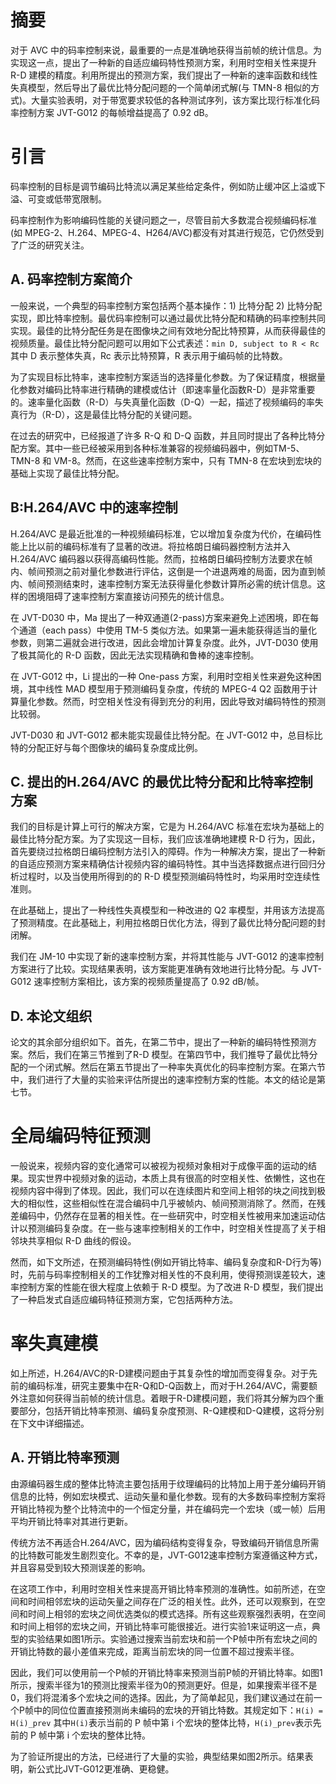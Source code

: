 # 摘要

对于 AVC 中的码率控制来说，最重要的一点是准确地获得当前帧的统计信息。为实现这一点，提出了一种新的自适应编码特性预测方案，利用时空相关性来提升R-D 建模的精度。利用所提出的预测方案，我们提出了一种新的速率函数和线性失真模型，然后导出了最优比特分配问题的一个简单闭式解(与 TMN-8 相似的方式)。大量实验表明，对于带宽要求较低的各种测试序列，该方案比现行标准化码率控制方案 JVT-G012 的每帧增益提高了 0.92 dB。

# 引言

码率控制的目标是调节编码比特流以满足某些给定条件，例如防止缓冲区上溢或下溢、可变或低带宽限制。

码率控制作为影响编码性能的关键问题之一，尽管目前大多数混合视频编码标准(如 MPEG-2、H.264、MPEG-4、H264/AVC)都没有对其进行规范，它仍然受到了广泛的研究关注。

## A. 码率控制方案简介

一般来说，一个典型的码率控制方案包括两个基本操作：1) 比特分配 2) 比特分配实现，即比特率控制。最优码率控制可以通过最优比特分配和精确的码率控制共同实现。最佳的比特分配任务是在图像块之间有效地分配比特预算，从而获得最佳的视频质量。最佳比特分配问题可以用如下公式表述：`min D, subject to R < Rc` 其中 D 表示整体失真，Rc 表示比特预算，R 表示用于编码帧的比特数。

为了实现目标比特率，速率控制方案适当的选择量化参数。为了保证精度，根据量化参数对编码比特率进行精确的建模或估计（即速率量化函数R-D）是非常重要的。速率量化函数（R-D）与失真量化函数（D-Q）一起，描述了视频编码的率失真行为（R-D），这是最佳比特分配的关键问题。

在过去的研究中，已经报道了许多 R-Q 和 D-Q 函数，并且同时提出了各种比特分配方案。其中一些已经被采用到各种标准兼容的视频编码器中，例如TM-5、TMN-8 和 VM-8。然而，在这些速率控制方案中，只有 TMN-8 在宏块到宏块的基础上实现了最佳比特分配。

## B:H.264/AVC 中的速率控制

H.264/AVC 是最近批准的一种视频编码标准，它以增加复杂度为代价，在编码性能上比以前的编码标准有了显著的改进。将拉格朗日编码器控制方法并入 H.264/AVC 编码器以获得高编码性能。然而，拉格朗日编码控制方法要求在帧内、帧间预测之前对量化参数进行评估，这倒是一个进退两难的局面，因为直到帧内、帧间预测结束时，速率控制方案无法获得量化参数计算所必需的统计信息。这样的困境阻碍了速率控制方案直接访问预先的统计信息。

在 JVT-D030 中，Ma 提出了一种双通道(2-pass)方案来避免上述困境，即在每个通道（each pass）中使用 TM-5 类似方法。如果第一遍未能获得适当的量化参数，则第二遍就会进行改进，因此会增加计算复杂度。此外，JVT-D030 使用了极其简化的 R-D 函数，因此无法实现精确和鲁棒的速率控制。

在 JVT-G012 中，Li 提出的一种 One-pass 方案，利用时空相关性来避免这种困境，其中线性 MAD 模型用于预测编码复杂度，传统的 MPEG-4 Q2 函数用于计算量化参数。然而，时空相关性没有得到充分的利用，因此导致对编码特性的预测比较弱。

JVT-D030 和 JVT-G012 都未能实现最佳比特分配。在 JVT-G012 中，总目标比特的分配正好与每个图像块的编码复杂度成比例。

## C. 提出的H.264/AVC 的最优比特分配和比特率控制方案

我们的目标是计算上可行的解决方案，它是为 H.264/AVC 标准在宏块为基础上的最佳比特分配方案。为了实现这一目标，我们应该准确地建模 R-D 行为，因此，首先要绕过拉格朗日编码控制方法引入的障碍。作为一种解决方案，提出了一种新的自适应预测方案来精确估计视频内容的编码特性。其中当选择数据点进行回归分析过程时，以及当使用所得到的的 R-D 模型预测编码特性时，均采用时空连续性准则。

在此基础上，提出了一种线性失真模型和一种改进的 Q2 率模型，并用该方法提高了预测精度。在此基础上，利用拉格朗日优化方法，得到了最优比特分配问题的封闭解。

我们在 JM-10 中实现了新的速率控制方案，并将其性能与 JVT-G012 的速率控制方案进行了比较。实现结果表明，该方案能更准确有效地进行比特分配。与 JVT-G012 速率控制方案相比，该方案的视频质量提高了 0.92 dB/帧。

## D. 本论文组织

论文的其余部分组织如下。首先，在第二节中，提出了一种新的编码特性预测方案。然后，我们在第三节推到了R-D 模型。在第四节中，我们推导了最优比特分配的一个闭式解。然后在第五节提出了一种率失真优化的码率控制方案。在第六节中，我们进行了大量的实验来评估所提出的速率控制方案的性能。本文的结论是第七节。

# 全局编码特征预测

一般说来，视频内容的变化通常可以被视为视频对象相对于成像平面的运动的结果。现实世界中视频对象的运动，本质上具有很高的时空相关性、依懒性，这也在视频内容中得到了体现。因此，我们可以在连续图片和空间上相邻的块之间找到极大的相似性，这些相似性在混合编码中几乎被帧内、帧间预测消除了。然而，在残差编码中，仍然存在显著的相关性。在一些研究中，时空相关性被用来加速运动估计以预测编码复杂度。在一些与速率控制相关的工作中，时空相关性提高了关于相邻块共享相似 R-D 曲线的假设。

然而，如下文所述，在预测编码特性(例如开销比特率、编码复杂度和R-D行为等)时，先前与码率控制相关的工作犹豫对相关性的不良利用，使得预测误差较大，速率控制方案的性能在很大程度上依赖于 R-D 模型。为了改进 R-D 模型，我们提出了一种启发式自适应编码特征预测方案，它包括两种方法。

# 率失真建模

如上所述，H.264/AVC的R-D建模问题由于其复杂性的增加而变得复杂。对于先前的编码标准，研究主要集中在R-Q和D-Q函数上，而对于H.264/AVC，需要额外注意如何获得当前帧的统计信息。着眼于R-D建模问题，我们将其分解为四个重要部分，包括开销比特率预测、编码复杂度预测、R-Q建模和D-Q建模，这将分别在下文中详细描述。

## A. 开销比特率预测

由源编码器生成的整体比特流主要包括用于纹理编码的比特加上用于差分编码开销信息的比特，例如宏块模式、运动矢量和量化参数。现有的大多数码率控制方案将开销比特视为整个比特流中的一个恒定分量，并在编码完一个宏块（或一帧）后用平均开销比特率对其进行更新。

传统方法不再适合H.264/AVC，因为编码结构变得复杂，导致编码开销信息所需的比特数可能发生剧烈变化。不幸的是，JVT-G012速率控制方案遵循这种方式，并且容易受到较大预测误差的影响。

在这项工作中，利用时空相关性来提高开销比特率预测的准确性。如前所述，在空间和时间相邻宏块的运动矢量之间存在广泛的相关性。此外，还可以观察到，在空间和时间上相邻的宏块之间优选类似的模式选择。所有这些观察强烈表明，在空间和时间上相邻的宏块之间，开销比特率可能很接近。进行实验1来证明这一点，典型的实验结果如图1所示。实验通过搜索当前宏块和前一个P帧中所有宏块之间的开销比特数的最小差值来完成，距离当前宏块的同一位置不超过搜索半径。

因此，我们可以使用前一个P帧的开销比特率来预测当前P帧的开销比特率。如图1所示，搜索半径为1的预测比搜索半径为0的预测更好。但是，如果搜索半径不是0，我们将混淆多个宏块之间的选择。因此，为了简单起见，我们建议通过在前一个P帧中的同位位置直接预测尚未编码的宏块的开销比特数。其规定如下：`H(i) = H(i)_prev`  其中`H(i)`表示当前的 P 帧中第 i 个宏块的整体比特，`H(i)_prev`表示先前的 P 帧中第 i 个宏块的整体比特。

为了验证所提出的方法，已经进行了大量的实验，典型结果如图2所示。结果表明，新公式比JVT-G012更准确、更稳健。


